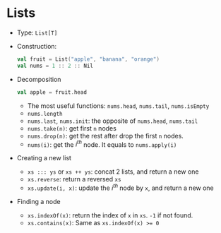 # Lists

- Type: `List[T]`

- Construction:

  ```scala
  val fruit = List("apple", "banana", "orange")
  val nums = 1 :: 2 :: Nil
  ```

- Decomposition

  ```scala
  val apple = fruit.head
  ```

  - The most useful functions: `nums.head`, `nums.tail`, `nums.isEmpty`
  - `nums.length`
  - `nums.last`, `nums.init`: the opposite of `nums.head`, `nums.tail`
  - `nums.take(n)`: get first `n` nodes
  - `nums.drop(n)`: get the rest after drop the first `n` nodes.
  - `nums(i)`: get the _i<sup>th</sup>_ node. It equals to `nums.apply(i)`

- Creating a new list

  - `xs ::: ys` or `xs ++ ys`: concat 2 lists, and return a new one
  - `xs.reverse`: return a reversed `xs`
  - `xs.update(i, x)`: update the _i<sup>th</sup>_ node by `x`, and return a new one

- Finding a node

  - `xs.indexOf(x)`: return the index of `x` in `xs`. `-1` if not found.
  - `xs.contains(x)`: Same as `xs.indexOf(x) >= 0`

